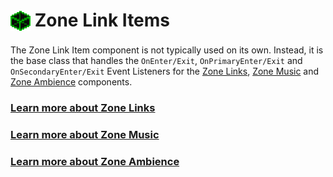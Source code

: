 # <img src="./Images/zone-icon.png" valign="middle" style="padding-bottom: 4px"> Zone Link Items

The Zone Link Item component is not typically used on its own.  Instead, it is the base class that handles the `OnEnter/Exit`, `OnPrimaryEnter/Exit` and `OnSecondaryEnter/Exit` Event Listeners for the [Zone Links](ZoneLinks.md), [Zone Music](ZoneMusic.md) and [Zone Ambience](ZoneAmbience.md) components.  

### [Learn more about Zone Links](ZoneLinks.md)

### [Learn more about Zone Music](ZoneMusic.md)

### [Learn more about Zone Ambience](ZoneAmbience.md)
